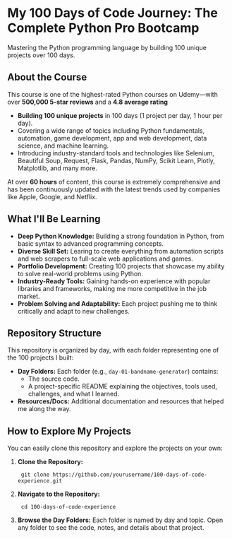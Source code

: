 # My 100 Days of Code Journey: The Complete Python Pro Bootcamp
Mastering the Python programming language by building 100 unique projects over 100 days.


## About the Course

 This course is one of the highest-rated Python courses on Udemy—with over **500,000 5-star reviews** and a **4.8 average rating**
- **Building 100 unique projects** in 100 days (1 project per day, 1 hour per day).
- Covering a wide range of topics including Python fundamentals, automation, game development, app and web development, data science, and machine learning.
- Introducing industry-standard tools and technologies like Selenium, Beautiful Soup, Request, Flask, Pandas, NumPy, Scikit Learn, Plotly, Matplotlib, and many more.

At over **60 hours** of content, this course is extremely comprehensive and has been continuously updated with the latest trends used by companies like Apple, Google, and Netflix.

## What I'll Be Learning

- **Deep Python Knowledge:** Building a strong foundation in Python, from basic syntax to advanced programming concepts.
- **Diverse Skill Set:** Learing to create everything from automation scripts and web scrapers to full-scale web applications and games.
- **Portfolio Development:** Creating 100 projects that showcase my ability to solve real-world problems using Python.
- **Industry-Ready Tools:** Gaining hands-on experience with popular libraries and frameworks, making me more competitive in the job market.
- **Problem Solving and Adaptability:** Each project pushing me to think critically and adapt to new challenges.

## Repository Structure

This repository is organized by day, with each folder representing one of the 100 projects I built:
- **Day Folders:** Each folder (e.g., `day-01-bandname-generator`) contains:
  - The source code.
  - A project-specific README explaining the objectives, tools used, challenges, and what I learned.
- **Resources/Docs:** Additional documentation and resources that helped me along the way.

## How to Explore My Projects

You can easily clone this repository and explore the projects on your own:

1. **Clone the Repository:**

        git clone https://github.com/yourusername/100-days-of-code-experience.git

2. **Navigate to the Repository:**

        cd 100-days-of-code-experience
   
3. **Browse the Day Folders:** Each folder is named by day and topic. Open any folder to see the code, notes, and details about that project.
